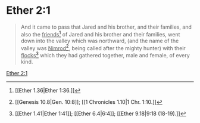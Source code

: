 # Ether 2:1

> And it came to pass that Jared and his brother, and their families, and also the <u>friends</u>[^a] of Jared and his brother and their families, went down into the valley which was northward, (and the name of the valley was <u>Nimrod</u>[^b], being called after the mighty hunter) with their <u>flocks</u>[^c] which they had gathered together, male and female, of every kind.

[Ether 2:1](https://www.churchofjesuschrist.org/study/scriptures/bofm/ether/2?lang=eng&id=p1#p1)


[^a]: [[Ether 1.36|Ether 1:36.]]
[^b]: [[Genesis 10.8|Gen. 10:8]]; [[1 Chronicles 1.10|1 Chr. 1:10.]]
[^c]: [[Ether 1.41|Ether 1:41]]; [[Ether 6.4|6:4]]; [[Ether 9.18|9:18 (18-19).]]
